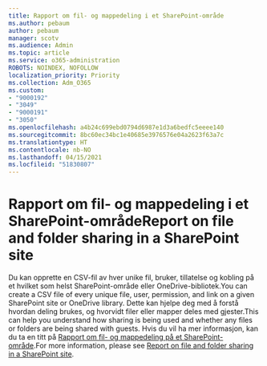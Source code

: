 ```yaml
---
title: Rapport om fil- og mappedeling i et SharePoint-område
ms.author: pebaum
author: pebaum
manager: scotv
ms.audience: Admin
ms.topic: article
ms.service: o365-administration
ROBOTS: NOINDEX, NOFOLLOW
localization_priority: Priority
ms.collection: Adm_O365
ms.custom:
- "9000192"
- "3049"
- "9000191"
- "3050"
ms.openlocfilehash: a4b24c699ebd0794d6987e1d3a6bedfc5eeee140
ms.sourcegitcommit: 8bc60ec34bc1e40685e3976576e04a2623f63a7c
ms.translationtype: HT
ms.contentlocale: nb-NO
ms.lasthandoff: 04/15/2021
ms.locfileid: "51830807"
---
```

# <a name="report-on-file-and-folder-sharing-in-a-sharepoint-site"></a><span data-ttu-id="93e8c-102">Rapport om fil- og mappedeling i et SharePoint-område</span><span class="sxs-lookup"><span data-stu-id="93e8c-102">Report on file and folder sharing in a SharePoint site</span></span>

<span data-ttu-id="93e8c-103">Du kan opprette en CSV-fil av hver unike fil, bruker, tillatelse og kobling på et hvilket som helst SharePoint-område eller OneDrive-bibliotek.</span><span class="sxs-lookup"><span data-stu-id="93e8c-103">You can create a CSV file of every unique file, user, permission, and link on a given SharePoint site or OneDrive library.</span></span> <span data-ttu-id="93e8c-104">Dette kan hjelpe deg med å forstå hvordan deling brukes, og hvorvidt filer eller mapper deles med gjester.</span><span class="sxs-lookup"><span data-stu-id="93e8c-104">This can help you understand how sharing is being used and whether any files or folders are being shared with guests.</span></span> <span data-ttu-id="93e8c-105">Hvis du vil ha mer informasjon, kan du ta en titt på [Rapport om fil- og mappedeling på et SharePoint-område](https://docs.microsoft.com/sharepoint/sharing-reports).</span><span class="sxs-lookup"><span data-stu-id="93e8c-105">For more information, please see [Report on file and folder sharing in a SharePoint site](https://docs.microsoft.com/sharepoint/sharing-reports).</span></span>
